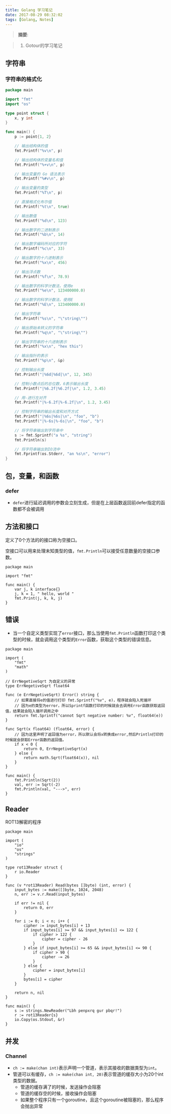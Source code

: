 ```yaml
---
title: Golang 学习笔记
date: 2017-08-29 08:32:02
tags: [Golang, Notes]
---
```


> __摘要__:

> 1. Gotour的学习笔记

<!--more-->

## 字符串

### 字符串的格式化

```go
package main

import "fmt"
import "os"

type point struct {
	x, y int
}

func main() {
	p := point{1, 2}

	// 输出结构体的值
	fmt.Printf("%v\n", p)

	// 输出结构体的变量名和值
	fmt.Printf("%+v\n", p)

	// 输出变量的 Go 语法表示
	fmt.Printf("%#v\n", p)

	// 输出变量的类型
	fmt.Printf("%T\n", p)

	// 直接格式化布尔值
	fmt.Printf("%t\n", true)

	// 输出数值
	fmt.Printf("%d\n", 123)

	// 输出数字的二进制表示
	fmt.Printf("%b\n", 14)

	// 输出数字编码所对应的字符
	fmt.Printf("%c\n", 33)

	// 输出数字的十六进制表示
	fmt.Printf("%x\n", 456)

	// 输出浮点数
	fmt.Printf("%f\n", 78.9)

	// 输出数字的科学计数法，使用e
	fmt.Printf("%e\n", 123400000.0)

	// 输出数字的科学计数法，使用E
	fmt.Printf("%E\n", 123400000.0)

	// 输出字符串
	fmt.Printf("%s\n", "\"string\"")

	// 输出原始未转义的字符串
	fmt.Printf("%q\n", "\"string\"")

	// 输出字符串的十六进制表示
	fmt.Printf("%x\n", "hex this")

	// 输出指针的表示
	fmt.Printf("%p\n", &p)

	// 控制输出长度
	fmt.Printf("|%6d|%6d|\n", 12, 345)

	// 控制小数点后的总位数，6表示输出长度
	fmt.Printf("|%6.2f|%6.2f|\n", 1.2, 3.45)

	// 用-进行左对齐
	fmt.Printf("|%-6.2f|%-6.2f|\n", 1.2, 3.45)

	// 控制字符串的输出长度和对齐方式
	fmt.Printf("|%6s|%6s|\n", "foo", "b")
	fmt.Printf("|%-6s|%-6s|\n", "foo", "b")

	// 将字符串输出到字符串中
	s := fmt.Sprintf("a %s", "string")
	fmt.Println(s)

	// 将字符串输出到IO流中
	fmt.Fprintf(os.Stderr, "an %s\n", "error")
}
```

## 包，变量，和函数

### defer

+ `defer`进行延迟调用的参数会立刻生成，但是在上层函数返回前defer指定的函数都不会被调用

## 方法和接口

定义了0个方法的的接口称为空接口。

空接口可以用来处理未知类型的值，`fmt.Println`可以接受任意数量的空接口参数。


```
package main

import "fmt"

func main() {
	var j, k interface{}
	j, k = 1, " hello, world "
	fmt.Print(j, k, k, j)
}
```

## 错误

+ 当一个自定义类型实现了`error`接口，那么当使用`fmt.Println`函数打印这个类型的时候，就会调用这个类型的`Error`函数，获取这个类型的错误信息。

```
package main

import (
	"fmt"
	"math"
)

// ErrNegetiveSqrt 为自定义的异常
type ErrNegetiveSqrt float64

func (e ErrNegetiveSqrt) Error() string {
	// 如果直接将e的值进行打印 fmt.Sprintf("%v", e)，程序就会陷入死循环
	// 因为e的类型为error，所以Sprintf函数打印的时候就会去调用Error函数获取返回值，结果就会陷入循环调用之中
	return fmt.Sprintf("cannot Sqrt negative number: %v", float64(e))
}

func Sqrt(x float64) (float64, error) {
	// 因为这里声明了返回值为error，所以默认会将x转换成error,然后Println打印的时候就会获取Error函数的返回值。
	if x < 0 {
		return 0, ErrNegetiveSqrt(x)
	} else {
		return math.Sqrt(float64(x)), nil
	}
}

func main() {
	fmt.Println(Sqrt(2))
	val, err := Sqrt(-2)
	fmt.Println(val, "--->", err)
}
```

## Reader

ROT13解密的程序
```
package main

import (
	"io"
	"os"
	"strings"
)

type rot13Reader struct {
	r io.Reader
}

func (v *rot13Reader) Read(bytes []byte) (int, error) {
	input_bytes := make([]byte, 1024, 2048)
	n, err := v.r.Read(input_bytes)

	if err != nil {
		return 0, err
	}

	for i := 0; i < n; i++ {
		cipher := input_bytes[i] + 13
		if input_bytes[i] >= 97 && input_bytes[i] <= 122 {
			if cipher > 122 {
				cipher = cipher - 26
			}
		} else if input_bytes[i] >= 65 && input_bytes[i] <= 90 {
			if cipher > 90 {
				cipher -= 26
			}
		} else {
			cipher = input_bytes[i]
		}
		bytes[i] = cipher
	}

	return n, nil
}

func main() {
	s := strings.NewReader("Lbh penpxrq gur pbqr!")
	r := rot13Reader{s}
	io.Copy(os.Stdout, &r)
}
```

## 并发

### Channel

+ `ch := make(chan int)`表示声明一个管道，表示其接收的数据类型为`int`。
+ 管道可以有缓存，`ch := make(chan int, 20)`表示管道的缓存大小为20个int类型的数据。
  + 管道的缓存满了的时候，发送操作会阻塞
  + 管道的缓存空的时候，接收操作会阻塞
  + 如果整个程序只有一个goroutine，且这个goroutine被阻塞的，那么程序会抛出异常
